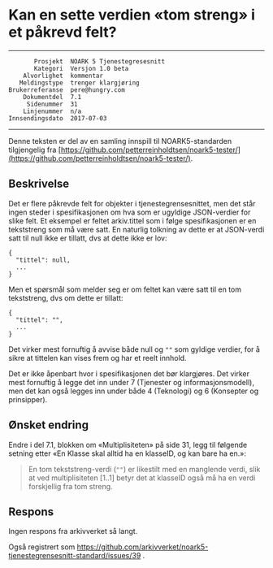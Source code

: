 Kan en sette verdien «tom streng» i et påkrevd felt?
====================================================

 ------------------  ---------------------------------
           Prosjekt  NOARK 5 Tjenestegresesnitt
           Kategori  Versjon 1.0 beta
        Alvorlighet  kommentar
       Meldingstype  trenger klargjøring
    Brukerreferanse  pere@hungry.com
        Dokumentdel  7.1
         Sidenummer  31
        Linjenummer  n/a
    Innsendingsdato  2017-07-03
 ------------------  ---------------------------------

Denne teksten er del av en samling innspill til NOARK5-standarden
tilgjengelig fra
[https://github.com/petterreinholdtsen/noark5-tester/](https://github.com/petterreinholdtsen/noark5-tester/).

Beskrivelse
-----------

Det er flere påkrevde felt for objekter i tjenestegrensesnittet, men
det står ingen steder i spesifikasjonen om hva som er ugyldige
JSON-verdier for slike felt.  Et eksempel er feltet arkiv.tittel som i
følge spesifikasjonen er en tekststreng som må være satt.  En naturlig
tolkning av dette er at JSON-verdi satt til null ikke er tillatt, dvs
at dette ikke er lov:

```
{
  "tittel": null,
  ...
}
```

Men et spørsmål som melder seg er om feltet kan være satt til en tom
tekststreng, dvs om dette er tillatt:

```
{
  "tittel": "",
  ...
}
```

Det virker mest fornuftig å avvise både null og `""` som gyldige
verdier, for å sikre at tittelen kan vises frem og har et reelt
innhold.

Det er ikke åpenbart hvor i spesifikasjonen det bør klargjøres.  Det
virker mest fornuftig å legge det inn under 7 (Tjenester og
informasjonsmodell), men det kan også legges inn under både 4
(Teknologi) og 6 (Konsepter og prinsipper).

Ønsket endring
--------------

Endre i del 7.1, blokken om «Multiplisiteten» på side 31, legg til
følgende setning etter «En Klasse skal alltid ha en klasseID, og kan
bare ha en.»:

> En tom tekststreng-verdi (`""`) er likestilt med en manglende verdi,
> slik at ved multiplisiteten [1..1] betyr det at klasseID også må ha
> en verdi forskjellig fra tom streng.

Respons
-------

Ingen respons fra arkivverket så langt.

Også registrert som
https://github.com/arkivverket/noark5-tjenestegrensesnitt-standard/issues/39 .
